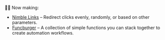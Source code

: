 👷‍♂️ Now making:
- [Nimble Links](https://www.nimblelinks.com/) – Redirect clicks evenly, randomly, or based on other parameters.
- [Funcburger](https://www.funcburger.com/) – A collection of simple functions you can stack together to create automation workflows.
